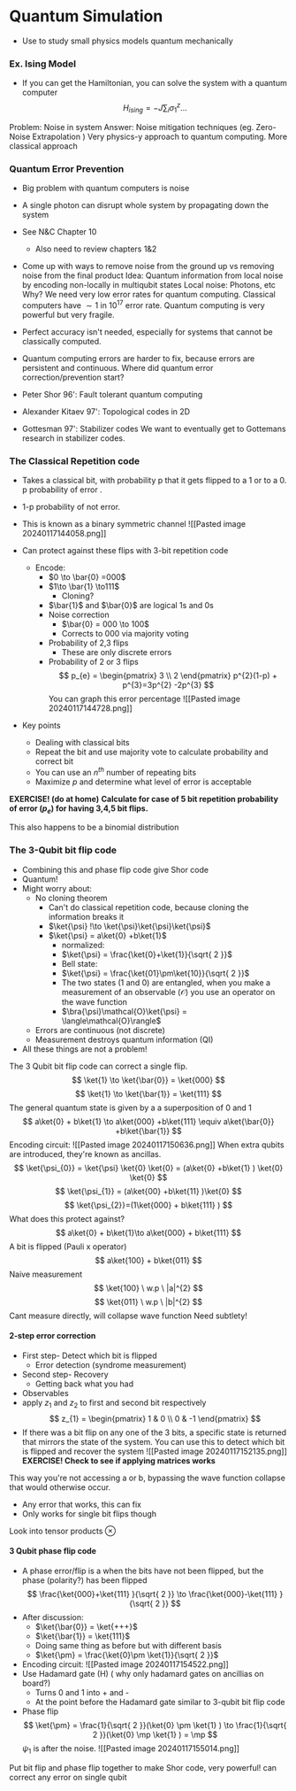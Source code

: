 # Quantum Simulation 
- Use to study small physics models quantum mechanically
### Ex. Ising Model
- If you can get the Hamiltonian, you can solve the system with a quantum computer
$$
H_{ising} = -J \sum_{i} \sigma_{1}^{z}\dots
$$

Problem: Noise in system
Answer: Noise mitigation techniques (eg. Zero-Noise Extrapolation )
Very physics-y approach to quantum computing. More classical approach
### Quantum Error Prevention
- Big problem with quantum computers is noise
- A single photon can disrupt whole system by propagating down the system
- See N&C Chapter 10
	- Also need to review chapters 1&2
- Come up with ways to remove noise from the ground up vs removing noise from the final product
Idea: Quantum information from local noise by encoding non-locally in multiqubit states
Local noise: Photons, etc
Why?
	We need very low error rates for quantum computing. Classical computers have $\sim1$ in $10^{17}$ error rate. Quantum computing is very powerful but very fragile. 

- Perfect accuracy isn't needed, especially for systems that cannot be classically computed.
- Quantum computing errors are harder to fix, because errors are persistent and continuous. 
Where did quantum error correction/prevention start?
- Peter Shor 96': Fault tolerant quantum computing
- Alexander Kitaev 97':  Topological codes in 2D
- Gottesman 97': Stabilizer codes 
We want to eventually get to Gottemans research in stabilizer codes. 

### The Classical Repetition code
- Takes a classical bit, with probability p that it gets flipped to a 1 or to a 0. p probability of error .
- 1-p probability of not error. 
- This is known as a binary symmetric channel
 ![[Pasted image 20240117144058.png]]
- Can protect against these flips with 3-bit repetition code
	- Encode:
		- $0 \to \bar{0} =000$ 
		- $1\to \bar{1} \to111$
			- Cloning?
		- $\bar{1}$ and $\bar{0}$ are logical 1s and 0s
		- Noise correction
			- $\bar{0} = 000 \to 100$
			- Corrects to $000$ via majority voting
		- Probability of 2,3 flips
			- These are only discrete errors
		- Probability of 2 or 3 flips
$$
p_{e} = \begin{pmatrix}
3 \\
2
\end{pmatrix} p^{2}(1-p) + p^{3}=3p^{2} -2p^{3}
$$
You can graph this error percentage
![[Pasted image 20240117144728.png]]

- Key points 
	- Dealing with classical bits 
	- Repeat the bit and use majority vote to calculate probability and correct bit
	- You can use an $n^{th}$ number of repeating bits
	- Maximize $p$ and determine what level of error is acceptable 


**EXERCISE! (do at home)**
**Calculate for case of 5 bit repetition probability of error ($p_{e}$) for having 3,4,5 bit flips.**

This also happens to be a binomial distribution

### The 3-Qubit bit flip code
- Combining this and phase flip code give Shor code
- Quantum!
- Might worry about: 
	- No cloning theorem
		- Can't do classical repetition code, because cloning the information breaks it
		- $\ket{\psi} !\to \ket{\psi}\ket{\psi}\ket{\psi}$
		- $\ket{\psi} = a\ket{0} +b\ket{1}$
			- normalized:
			- $\ket{\psi} = \frac{\ket{0}+\ket{1}}{\sqrt{ 2 }}$
			- Bell state: 
			- $\ket{\psi} = \frac{\ket{01}\pm\ket{10}}{\sqrt{ 2 }}$
			- The two states (1 and 0) are entangled, when you make a measurement of an observable ($\mathcal{O}$) you use an operator on the wave function 
			- $\bra{\psi}\mathcal{O}\ket{\psi} = \langle\mathcal{O}\rangle$ 
	- Errors are continuous (not discrete)
	- Measurement destroys quantum information (QI)
- All these things are not a problem!

The 3 Qubit bit flip code can correct a single flip.
$$
\ket{1} \to \ket{\bar{0}} = \ket{000} 
$$
$$
\ket{1} \to \ket{\bar{1}} = \ket{111} 
$$
The general quantum state is given by a a superposition of 0 and 1
$$
a\ket{0} + b\ket{1} \to a\ket{000} +b\ket{111} \equiv a\ket{\bar{0}} +b\ket{\bar{1}}  
$$
Encoding circuit: 
![[Pasted image 20240117150636.png]]
When extra qubits are introduced, they're known as ancillas. 
$$
\ket{\psi_{0}} = \ket{\psi} \ket{0} \ket{0} = (a\ket{0} +b\ket{1} ) \ket{0} \ket{0} 
$$
$$
\ket{\psi_{1}} = (a\ket{00} +b\ket{11} )\ket{0} 
$$
$$
\ket{\psi_{2}}=(1\ket{000} + b\ket{111} )
$$
What does this protect against?
$$
a\ket{0} + b\ket{1}\to a\ket{000} + b\ket{111}  
$$
A bit is flipped (Pauli x operator)
$$
a\ket{100} + b\ket{011}  
$$
Naive measurement
$$
\ket{100} \  w.p \ |a|^{2}
$$
$$
\ket{011} \  w.p \ |b|^{2}
$$
Cant measure directly, will collapse wave function 
Need subtlety!

#### 2-step error correction 
- First step- Detect which bit is flipped
	- Error detection (syndrome measurement)
- Second step- Recovery 
	- Getting back what you had
- Observables
- apply $z_{1}$ and $z_{2}$ to first and second bit respectively
$$
z_{1} = \begin{pmatrix}
1 & 0 \\
0 & -1
\end{pmatrix}
$$
- If there was  a bit flip on any one of the 3 bits,  a specific state is returned that mirrors the state of the system. You can use this to detect which bit is flipped and recover the system
![[Pasted image 20240117152135.png]]
**EXERCISE!
Check to see if applying matrices works**

This way you're not accessing a or b, bypassing the wave function collapse that would otherwise occur.

- Any error that works, this can fix
- Only works for single bit flips though 

Look into tensor products $\otimes$

#### 3 Qubit phase flip code

- A phase error/flip is a when the bits have not been flipped, but the phase (polarity?) has been flipped
$$
\frac{\ket{000}+\ket{111} }{\sqrt{ 2 }} \to \frac{\ket{000}-\ket{111} }{\sqrt{ 2 }}  
$$
- After discussion: 
	- $\ket{\bar{0}} = \ket{+++}$
	- $\ket{\bar{1}} = \ket{111}$
	- Doing same thing as before but with different basis
	- $\ket{\pm} = \frac{\ket{0}\pm \ket{1}}{\sqrt{ 2 }}$
- Encoding circuit: 
![[Pasted image 20240117154522.png]]
- Use Hadamard gate (H) ( why only hadamard gates on ancillias on board?)
	- Turns 0 and 1 into + and -
	- At the point before the Hadamard gate similar to 3-qubit bit flip code 
- Phase flip
$$
\ket{\pm} = \frac{1}{\sqrt{ 2 }}(\ket{0} \pm \ket{1} ) \to \frac{1}{\sqrt{ 2 }}(\ket{0} \mp  \ket{1} ) = \mp
$$
$\psi_{1}$ is after the noise.
![[Pasted image 20240117155014.png]]



Put bit flip and phase flip together to make Shor code, very powerful! can correct any error on single qubit






